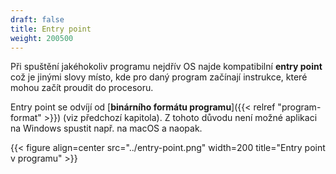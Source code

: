 ```yaml
---
draft: false
title: Entry point
weight: 200500
---
```


Při spuštění jakéhokoliv programu nejdřív OS najde kompatibilní **entry point** což je jinými slovy místo, kde pro daný program začínají instrukce, které mohou začít proudit do procesoru.

Entry point se odvíjí od [**binárního formátu programu**]({{< relref "program-format" >}}) (viz předchozí kapitola). Z tohoto důvodu není možné aplikaci na Windows spustit např. na macOS a naopak.

{{< figure align=center src="../entry-point.png" width=200 title="Entry point v programu" >}}
